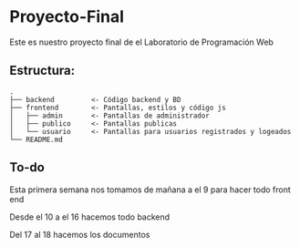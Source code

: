 # Proyecto-Final
Este es nuestro proyecto final de el Laboratorio de Programación Web

## Estructura:
```
.
├── backend         <- Código backend y BD  
├── frontend        <- Pantallas, estilos y código js  
│   ├── admin       <- Pantallas de administrador    
│   ├── publico     <- Pantallas publicas  
│   └── usuario     <- Pantallas para usuarios registrados y logeados
└── README.md 
```
## To-do
Esta primera semana nos tomamos de mañana a el 9 para hacer todo front end

Desde el 10 a el 16 hacemos todo backend

Del 17 al 18 hacemos los documentos